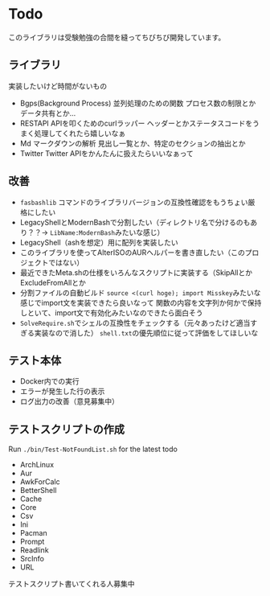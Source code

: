 # Todo 

このライブラリは受験勉強の合間を縫ってちびちび開発しています。

## ライブラリ

実装したいけど時間がないもの

- Bgps(Background Process) 並列処理のための関数
  プロセス数の制限とかデータ共有とか...
- RESTAPI APIを叩くためのcurlラッパー
  ヘッダーとかステータスコードをうまく処理してくれたら嬉しいなぁ
- Md マークダウンの解析
  見出し一覧とか、特定のセクションの抽出とか
- Twitter
  Twitter APIをかんたんに扱えたらいいなぁって

## 改善

- `fasbashlib` コマンドのライブラリバージョンの互換性確認をもうちょい厳格にしたい
- LegacyShellとModernBashで分割したい（ディレクトリ名で分けるのもあり？？→ `LibName:ModernBash`みたいな感じ）
- LegacyShell（ashを想定）用に配列を実装したい
- このライブラリを使ってAlterISOのAURヘルパーを書き直したい（このプロジェクトではない）
- 最近できたMeta.shの仕様をいろんなスクリプトに実装する（SkipAllとかExcludeFromAllとか
- 分割ファイルの自動ビルド
  `source <(curl hoge); import Misskey`みたいな感じでimport文を実装できたら良いなって
  関数の内容を文字列か何かで保持しといて、import文で有効化みたいなのできたら面白そう
- `SolveRequire.sh`でシェルの互換性をチェックする（元々あったけど適当すぎる実装なので消した）
  `shell.txt`の優先順位に従って評価をしてほしいな

## テスト本体

- Docker内での実行
- エラーが発生した行の表示
- ログ出力の改善（意見募集中）

## テストスクリプトの作成

Run `./bin/Test-NotFoundList.sh` for the latest todo

- ArchLinux
- Aur
- AwkForCalc
- BetterShell
- Cache
- Core
- Csv
- Ini
- Pacman
- Prompt
- Readlink
- SrcInfo
- URL

テストスクリプト書いてくれる人募集中
